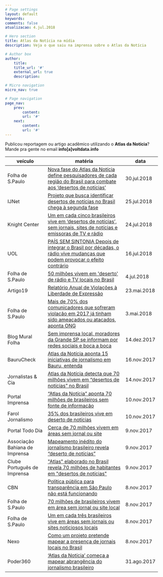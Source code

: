 ```yaml
---
# Page settings
layout: default
keywords:
comments: false
atualizacao: 4.jul.2018

# Hero section
title: Atlas da Notícia na mídia
description: Veja o que saiu na imprensa sobre o Atlas da Notícia

# Author box
author:
    title:
    title_url: '#'
    external_url: true
    description:

# Micro navigation
micro_nav: true

# Page navigation
page_nav:
    prev:
        content:
        url: '#'
    next:
        content:
        url: '#'
---
```


Publicou reportagem ou artigo acadêmico utilizando o **Atlas da Notícia**? Mande pra gente no email **info[a]voltdata.info**

| veículo                        | matéria                                                                                                                                                                                                                                                                             | data        |
|--------------------------------|-------------------------------------------------------------------------------------------------------------------------------------------------------------------------------------------------------------------------------------------------------------------------------------|-------------|
| Folha de S.Paulo               | [Nova fase do Atlas da Notícia define pesquisadores de cada região do Brasil para combate aos ‘desertos de notícias’](https://novoemfolha.blogfolha.uol.com.br/2018/07/30/nova-fase-do-atlas-da-noticia-define-pesquisadores-de-cada-regiao-do-brasil-para-combate-aos-desertos-de-noticias/) | 30.jul.2018 |
| IJNet                          | [Projeto que busca identificar desertos de notícias no Brasil chega à segunda fase](https://ijnet.org/pt-br/blog/projeto-que-busca-identificar-desertos-de-not%C3%ADcias-no-brasil-chega-%C3%A0-segunda-fase)                                                                       | 25.jul.2018 |
| Knight Center                  | [Um em cada cinco brasileiros vive em ‘desertos de notícias’, sem jornais, sites de notícias e emissoras de TV e rádio](https://knightcenter.utexas.edu/pt-br/blog/00-19962-um-em-cada-cinco-brasileiros-vive-em-%E2%80%98desertos-de-noticias%E2%80%99-sem-jornais-sites-de-notic) | 24.jul.2018 |
| UOL                            | [PAÍS SEM SINTONIA Depois de integrar o Brasil por décadas, o rádio vive mudanças que podem provocar o efeito contrário](https://tab.uol.com.br/radio)                                                                                                                              | 16.jul.2018 |
| Folha de S.Paulo               | [50 milhões vivem em 'deserto' de rádio e TV locais no Brasil](https://www1.folha.uol.com.br/poder/2018/07/50-milhoes-vivem-em-deserto-de-radio-e-tv-locais-no-brasil.shtml)                                                                                                        | 4.jul.2018  |
| Artigo19                       | [Relatório Anual de Violações à Liberdade de Expressão](http://violacoes.artigo19.org/vw/1IEjHMDM_MDA_4986d_/A19_layout_R03-3_web.pdf)                                                                                                                                              | 23.mai.2018 |
| Folha de S.Paulo               | [Mais de 70% dos comunicadores que sofreram violação em 2017 já tinham sido ameaçados ou atacados, aponta ONG](https://www1.folha.uol.com.br/poder/2018/05/mais-de-70-dos-comunicadores-que-sofreram-violacao-em-2017-ja-tinham-sido-ameacados-ou-atacados-aponta-ong.shtml)        | 3.mai.2018  |
| Blog Mural Folha               | [Sem imprensa local, moradores da Grande SP se informam por redes sociais e boca a boca](http://mural.blogfolha.uol.com.br/2017/12/14/sem-imprensa-moradores-da-grande-sp-se-informam-por-redes-sociais-e-boca-boca/)                                                               | 14.dez.2017 |
| BauruCheck                     | [Atlas da Notícia aponta 15 iniciativas de jornalismo em Bauru, entenda](http://baurucheck.com/bauru-check-atlas-da-noticia/)                                                                                                                                                       | 16.nov.2017 |
| Jornalistas & Cia              | [Atlas da Notícia detecta que 70 milhões vivem em “desertos de notícias” no Brasil](http://www.jornalistasecia.com.br/edicoes/jornalistasecia1127fh08.pdf)                                                                                                                          | 14.nov.2017 |
| Portal Imprensa                | [“Atlas da Notícia” aponta 70 milhões de brasileiros sem fonte de informação](http://portalimprensa.com.br/noticias/brasil/79869/atlas+da+noticia+aponta+70+milhoes+de+brasileiros+sem+fonte+de+informacao)                                                                         | 10.nov.2017 |
| Farol Jornalismo               | [35% dos brasileiros vive em deserto de notícias](https://mailchi.mp/3b3971718fa9/nfj163-o-deserto-de-notcias-brasileiro-the-cyberwar-is-coming-e-iniciativas-para-sair-da-bolha?e=227675f31f)                                                                                      | 10.nov.2017 |
| Portal Todo Dia                | [Cerca de 70 milhões vivem em áreas sem jornal ou site](http://portal.tododia.uol.com.br/_conteudo/2017/11/brasil_e_mundo/151187-cerca-de-70-milhoes-vivem-em-areas-sem-jornal-ou-site.php)                                                                                         | 9.nov.2017  |
| Associação Bahiana de Imprensa | [Mapeamento inédito do jornalismo brasileiro revela “deserto de notícias”](http://www.abi-bahia.org.br/mapeamento-inedito-do-jornalismo-brasileiro-revela-deserto-de-noticias/)                                                                                                     | 9.nov.2017  |
| Clube Português de Imprensa    | ["Atlas" elaborado no Brasil revela 70 milhões de habitantes em "desertos de notícias"](http://www.clubedeimprensa.pt/Artigo/1986)                                                                                                                                                  | 9.nov.2017  |
| CBN                            | [Política pública para transparência em São Paulo não está funcionando](http://cbn.globoradio.globo.com/media/audio/135705/politica-publica-para-transparencia-em-sao-paulo-n.htm)                                                                                                  | 8.nov.2017  |
| Folha de S.Paulo               | [70 milhões de brasileiros vivem em área sem jornal ou site local](https://www.unicamp.br/unicamp/sites/default/files/2017-11/impressao_boxnet_2017-11-08_-_14h18m56s.pdf)                                                                                                          | 8.nov.2017  |
| Folha de S.Paulo               | [Um em cada três brasileiros vive em áreas sem jornais ou sites noticiosos locais](http://www1.folha.uol.com.br/poder/2017/11/1933597-um-em-cada-tres-brasileiros-vive-em-areas-sem-jornais-ou-sites-noticiosos-locais.shtml)                                                       | 8.nov.2017  |
| Nexo                           | [Como um projeto pretende mapear a presença de jornais locais no Brasil](https://www.nexojornal.com.br/expresso/2017/11/08/Como-um-projeto-pretende-mapear-a-presen%C3%A7a-de-jornais-locais-no-Brasil)                                                                             | 8.nov.2017  |
| Poder360                       | [‘Atlas da Notícia’ começa a mapear abrangência do jornalismo brasileiro](https://www.poder360.com.br/midia/atlas-da-noticia-comeca-a-mapear-abrangencia-do-jornalismo-brasileiro/)                                                                                                 | 31.ago.2017 |
